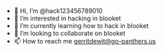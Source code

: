 - 👋 Hi, I’m @hack123456789010
- 👀 I’m interested in hacking in blooket
- 🌱 I’m currently learning how to hack in blooket
- 💞️ I’m looking to collaborate on blooket
- 📫 How to reach me gerritdewit@go-panthers.us

<!---
hack123456789010/hack123456789010 is a ✨ special ✨ repository because its `README.md` (this file) appears on your GitHub profile.
You can click the Preview link to take a look at your changes.

